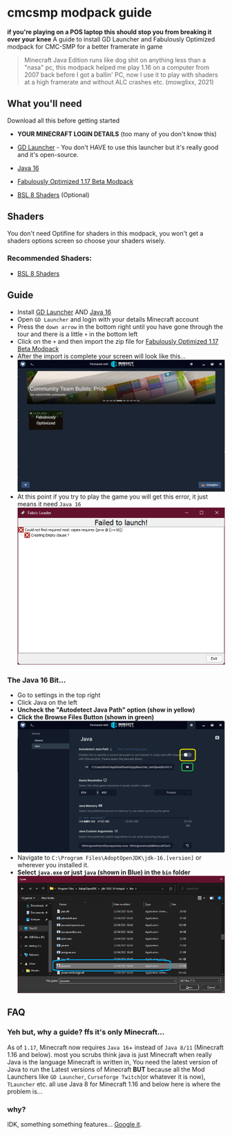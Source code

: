 # cmcsmp modpack guide
**if you're playing on a POS laptop this should stop you from breaking it over your knee**
 A guide to install GD Launcher and Fabulously Optimized modpack for CMC-SMP for a better framerate in game

>Minecraft Java Edition runs like dog shit on anything less than a "nasa" pc, this modpack helped me play 1.16 on a computer from 2007 back before I got a ballin' PC, now I use it to play with shaders at a high framerate and without ALC crashes etc.
(mowglixx, 2021)
## What you'll need
Download all this before getting started

- **YOUR MINECRAFT LOGIN DETAILS** (too many of you don't know this)

- [GD Launcher](https://gdevs.io) - You don't HAVE to use this launcher but it's really good and it's open-source.

- [Java 16](https://adoptopenjdk.net/?variant=openjdk16&jvmVariant=hotspot)

- [Fabulously Optimized 1.17 Beta Modpack](https://www.curseforge.com/minecraft/modpacks/fabulously-optimized/files/3372364)

- [BSL 8 Shaders](https://www.curseforge.com/minecraft/customization/bsl-shaders/files/3229524) (Optional)

## Shaders
You don't need Optifine for shaders in this modpack, you won't get a shaders options screen so choose your shaders wisely. 

### Recommended Shaders: 
- [BSL 8 Shaders](https://www.curseforge.com/minecraft/customization/bsl-shaders/files/3229524)

## Guide
- Install [GD Launcher](https://gdevs.io) AND [Java 16](https://adoptopenjdk.net/?variant=openjdk16&jvmVariant=hotspot)
- Open `GD Launcher` and login with your details Minecraft account
- Press the `down arrow` in the bottom right until you have gone through the tour and there is a little `+` in the bottom left
- Click on the `+` and then import the zip file for [Fabulously Optimized 1.17 Beta Modpack](https://www.curseforge.com/minecraft/modpacks/fabulously-optimized/files/3372364)
- After the import is complete your screen will look like this...
    ![GD Launcher with modpack installed](img/gd.png)
- At this point if you try to play the game you will get this error, it just means it need `Java 16`
    ![Fabric mod loader Java 16 error](img/crash.png)

### The Java 16 Bit...
- Go to settings in the top right
- Click Java on the left
- **Uncheck the "Autodetect Java Path" option (show in yellow)**
- **Click the Browse Files Button (shown in green)**
    ![GD Launcher Java Settings screen](img/autojava.png)
- Navigate to `C:\Program Files\AdoptOpenJDK\jdk-16.[version]` or wherever you installed it.
- **Select `java.exe` or just `java` (shown in Blue) in the `bin` folder** 
    ![Java 16 in its windows installation folder](img/javaexe.png)

## FAQ
### Yeh but, why a guide? ffs it's only Minecraft...
As of `1.17`, Minecraft now requires `Java 16`+ instead of `Java 8/11` (Minecraft 1.16 and below). most you scrubs think java is just Minecraft when really Java is the language Minecraft is written in, You need the latest version of Java to run the Latest versions of Minecraft **BUT** because all the Mod Launchers like `GD Launcher`, `Curseforge Twitch`(or whatever it is now), `TLauncher` etc. all use Java 8 for Minecraft 1.16 and below here is where the problem is...
### why?
IDK, something something features... [Google it](https://www.google.com/search?q=why+am+i+asking+so+many+questions+about+minecraft).